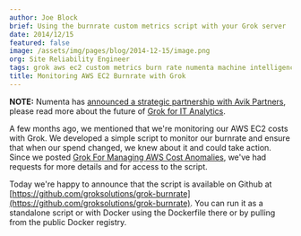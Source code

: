 ```yaml
---
author: Joe Block
brief: Using the burnrate custom metrics script with your Grok server
date: 2014/12/15
featured: false
image: /assets/img/pages/blog/2014-12-15/image.png
org: Site Reliability Engineer
tags: grok aws ec2 custom metrics burn rate numenta machine intelligence
title: Monitoring AWS EC2 Burnrate with Grok
---
```


**NOTE:** Numenta has [announced a strategic partnership with Avik Partners](/press/numenta-announces-licensing-of-grok-for-it-to-avik-partners.html),
please read more about the future of
[Grok for IT Analytics](http://grokstream.com).

A few months ago, we mentioned that we're monitoring our AWS EC2 costs with
Grok. We developed a simple script to monitor our burnrate and ensure that when
our spend changed, we knew about it and could take action.  Since we posted
[Grok For Managing AWS Cost Anomalies](/blog/grok-for-managing-aws-cost-anomalies.html),
we've had requests for more details and for access to the script.

Today we're happy to announce that the script is available on Github at
[https://github.com/groksolutions/grok-burnrate](https://github.com/groksolutions/grok-burnrate).
You can run it as a standalone script or with Docker using the Dockerfile
there or by pulling from the public Docker registry.
